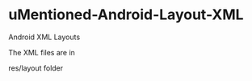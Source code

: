 uMentioned-Android-Layout-XML
=============================

Android XML Layouts

The XML files are in

res/layout folder

